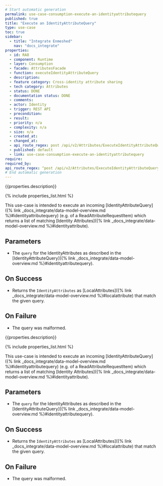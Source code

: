 ```yaml
---
# Start automatic generation
permalink: use-case-consumption-execute-an-identityattributequery
published: true
title: "Execute an IdentityAttributeQuery"
type: use-case
toc: true
sidebar:
  - title: "Integrate Enmeshed"
    nav: "docs_integrate"
properties:
  - id: RA8
  - component: Runtime
  - layer: Consumption
  - facade: AttributesFacade
  - function: executeIdentityAttributeQuery
  - description:
  - feature category: Cross-identity attribute sharing
  - tech category: Attributes
  - status: DONE
  - documentation status: DONE
  - comments:
  - actor: Identity
  - trigger: REST API
  - precondition:
  - result:
  - priority: n/a
  - complexity: n/a
  - size: n/a
  - created_at:
  - changed_at:
  - api_route_regex: post /api/v2/Attributes/ExecuteIdentityAttributeQuery
  - published: default
  - link: use-case-consumption-execute-an-identityattributequery
require:
required_by:
api_route_regex: ^post /api/v2/Attributes/ExecuteIdentityAttributeQuery$
# End automatic generation
---
```


{{properties.description}}

{% include properties_list.html %}

This use-case is intended to execute an incoming
[IdentityAttributeQuery]({% link _docs_integrate/data-model-overview.md %}#identityattributequery) (e.g. of a ReadAttributeRequestItem) which returns a list of matching [Identity Attributes]({% link _docs_integrate/data-model-overview.md %}#identityattribute).

## Parameters

- The `query` for the IdentityAttributes as described in the [IdentityAttributeQuery]({% link _docs_integrate/data-model-overview.md %}#identityattributequery).

## On Success

- Returns the `IdentityAttributes` as [LocalAttributes]({% link _docs_integrate/data-model-overview.md %}#localattribute) that match the given query.

## On Failure

- The query was malformed.

{{properties.description}}

{% include properties_list.html %}

This use-case is intended to execute an incoming
[IdentityAttributeQuery]({% link _docs_integrate/data-model-overview.md %}#identityattributequery) (e.g. of a ReadAttributeRequestItem) which returns a list of matching [Identity Attributes]({% link _docs_integrate/data-model-overview.md %}#identityattribute).

## Parameters

- The `query` for the IdentityAttributes as described in the [IdentityAttributeQuery]({% link _docs_integrate/data-model-overview.md %}#identityattributequery).

## On Success

- Returns the `IdentityAttributes` as [LocalAttributes]({% link _docs_integrate/data-model-overview.md %}#localattribute) that match the given query.

## On Failure

- The query was malformed.
